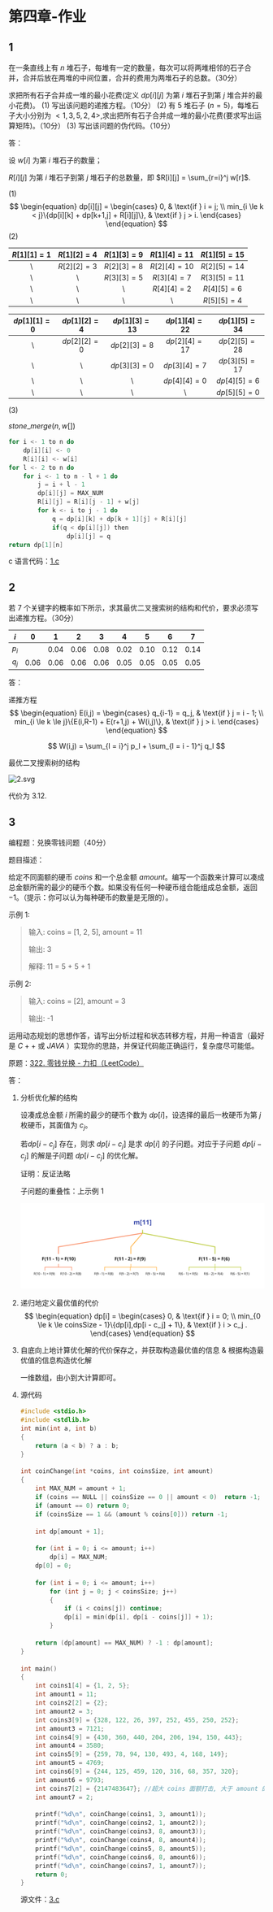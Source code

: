 # 第四章-作业

## 1

在一条直线上有 $n$ 堆石子，每堆有一定的数量，每次可以将两堆相邻的石子合并，合并后放在两堆的中间位置，合并的费用为两堆石子的总数。（30分）

求把所有石子合并成一堆的最小花费(定义 $dp[i][j]$ 为第 $i$ 堆石子到第 $j$ 堆合并的最小花费)。
(1) 写出该问题的递推方程。（10分）
(2) 有 $5$ 堆石子 ($n=5$)，每堆石子大小分别为 $<1,3,5,2,4>$,求出把所有石子合并成一堆的最小花费(要求写出运算矩阵)。（10分）
(3) 写出该问题的伪代码。（10分）



答：

设 $w[i]$ 为第 $i$ 堆石子的数量；

$R[i][j]$ 为第 $i$ 堆石子到第 $j$ 堆石子的总数量，即 $R[i][j] = \sum_{r=i}^j w[r]$.

(1)
$$
\begin{equation}
  dp[i][j] = \begin{cases}
  0, & \text{if } i = j; \\
  min_{i \le k < j}\{dp[i][k] + dp[k+1,j] + R[i][j]\}, & \text{if } j > i.
  \end{cases}
  \end{equation}
$$
(2)

| $R[1][1] = 1$ | $R[1][2] = 4$ | $R[1][3] = 9$ | $R[1][4] = 11$ | $R[1][5] = 15$ |
| :-----------: | :----: | :---------: | :---: | :-------------: |
| \ | $R[2][2] = 3$ | $R[2][3] = 8$ | $R[2][4] = 10$ | $R[2][5] = 14$ |
| \ | \ | $R[3][3] = 5$ | $R[3][4] = 7$ | $R[3][5] = 11$ |
| \ | \ | \ | $R[4][4] = 2$ | $R[4][5] = 6$ |
| \ | \ | \ | \ | $R[5][5] = 4$ |

| $dp[1][1] = 0$ | $dp[1][2] = 4$ | $dp[1][3] = 13$ | $dp[1][4] = 22$ | $dp[1][5] = 34$ |
| :--------: | :--------: | :---------: | :---------: | :---------: |
| \ | $dp[2][2] = 0$ | $dp[2][3] = 8$ | $dp[2][4] = 17$ | $dp[2][5] = 28$ |
| \ | \ | $dp[3][3] = 0$ | $dp[3][4] = 7$  | $dp[3][5] = 17$ |
| \ | \ | \ | $dp[4][4] = 0$ | $dp[4][5] = 6$ |
| \ | \ | \ | \ | $dp[5][5] = 0$ |

(3)

$stone \_ merge(n,w[])$

```c
for i <- 1 to n do
    dp[i][i] <- 0
    R[i][i] <- w[i]
for l <- 2 to n do
    for i <- 1 to n - l + 1 do
        j = i + l - 1
        dp[i][j] = MAX_NUM
        R[i][j] = R[i][j - 1] + w[j]
        for k <- i to j - 1 do
            q = dp[i][k] + dp[k + 1][j] + R[i][j]
            if(q < dp[i][j]) then
                dp[i][j] = q
return dp[1][n]
```

c 语言代码：[1.c](1.c)

## 2

若 $7$ 个关键字的概率如下所示，求其最优二叉搜索树的结构和代价，要求必须写出递推方程。（30分）

|  $i$  |  0   |  1   |  2   |  3   |  4   |  5   |  6   |  7   |
| :---: | :--: | :--: | :--: | :--: | :--: | :--: | :--: | :--: |
| $p_i$ |      | 0.04 | 0.06 | 0.08 | 0.02 | 0.10 | 0.12 | 0.14 |
| $q_j$ | 0.06 | 0.06 | 0.06 | 0.06 | 0.05 | 0.05 | 0.05 | 0.05 |



答：

递推方程
$$
\begin{equation}
  E(i,j) = \begin{cases}
  q_{i-1} = q_j, & \text{if } j = i - 1; \\
  min_{i \le k \le j}\{E(i,R-1) + E(r+1,j) + W(i,j)\}, & \text{if } j > i.
  \end{cases}
  \end{equation}
$$

$$
W(i,j) = \sum_{l = i}^j p_l + \sum_{l = i - 1}^j q_l
$$

最优二叉搜索树的结构

![2.svg](2.svg)

代价为 $3.12$.

## 3

编程题：兑换零钱问题（40分）

题目描述：

给定不同面额的硬币 $coins$ 和一个总金额 $amount$。编写一个函数来计算可以凑成总金额所需的最少的硬币个数。如果没有任何一种硬币组合能组成总金额，返回$-1$。（提示：你可以认为每种硬币的数量是无限的）。

示例 $1$:

> 输入: coins = [1, 2, 5], amount = 11
>
> 输出: 3 
>
> 解释: 11 = 5 + 5 + 1

示例 $2$:

> 输入: coins = [2], amount = 3
>
> 输出: -1

运用动态规划的思想作答，请写出分析过程和状态转移方程，并用一种语言（最好是 $C++$ 或 $JAVA$ ）实现你的思路，并保证代码能正确运行，复杂度尽可能低。



原题：[322. 零钱兑换 - 力扣（LeetCode）](https://leetcode-cn.com/problems/coin-change/)

答：

1. 分析优化解的结构

   设凑成总金额 $i$ 所需的最少的硬币个数为 $dp[i]$，设选择的最后一枚硬币为第 $j$ 枚硬币，其面值为 $c_j$。

   若$dp[i - c_j]$ 存在，则求 $dp[i - c_j]$ 是求 $dp[i]$ 的子问题。对应于子问题 $dp[i - c_j]$  的解是子问题 $dp[i - c_j]$ 的优化解。

   证明：反证法略

   子问题的重叠性：上示例 $1$

   ![3.1.svg](3.1.svg)

2. 递归地定义最优值的代价
   $$
   \begin{equation}
     dp[i] = \begin{cases}
     0, & \text{if } i = 0; \\
     min_{0 \le k \le coinsSize - 1}\{dp[i],dp[i - c_j] + 1\}, & \text{if } i > c_j .
    \end{cases}
    \end{equation}
   $$

3. 自底向上地计算优化解的代价保存之，并获取构造最优值的信息 & 根据构造最优值的信息构造优化解

   一维数组，由小到大计算即可。

4. 源代码

   ```c
   #include <stdio.h>
   #include <stdlib.h>
   int min(int a, int b)
   {
       return (a < b) ? a : b;
   }
   
   int coinChange(int *coins, int coinsSize, int amount)
   {
       int MAX_NUM = amount + 1;
       if (coins == NULL || coinsSize == 0 || amount < 0)  return -1;
       if (amount == 0) return 0;
       if (coinsSize == 1 && (amount % coins[0])) return -1;
   
       int dp[amount + 1];
   
       for (int i = 0; i <= amount; i++)
           dp[i] = MAX_NUM;
       dp[0] = 0;
   
       for (int i = 0; i <= amount; i++)
           for (int j = 0; j < coinsSize; j++)
           {
               if (i < coins[j]) continue;
               dp[i] = min(dp[i], dp[i - coins[j]] + 1);
           }
   
       return (dp[amount] == MAX_NUM) ? -1 : dp[amount];
   }
   
   int main()
   {
       int coins1[4] = {1, 2, 5};
       int amount1 = 11;
       int coins2[2] = {2};
       int amount2 = 3;
       int coins3[9] = {328, 122, 26, 397, 252, 455, 250, 252};
       int amount3 = 7121;
       int coins4[9] = {430, 360, 440, 204, 206, 194, 150, 443};
       int amount4 = 3580;
       int coins5[9] = {259, 78, 94, 130, 493, 4, 168, 149};
       int amount5 = 4769;
       int coins6[9] = {244, 125, 459, 120, 316, 68, 357, 320};
       int amount6 = 9793;
       int coins7[2] = {2147483647}; //超大 coins 面额打击, 大于 amount 的 coins 直接不考虑
       int amount7 = 2;
   
       printf("%d\n", coinChange(coins1, 3, amount1));
       printf("%d\n", coinChange(coins2, 1, amount2));
       printf("%d\n", coinChange(coins3, 8, amount3));
       printf("%d\n", coinChange(coins4, 8, amount4));
       printf("%d\n", coinChange(coins5, 8, amount5));
       printf("%d\n", coinChange(coins6, 8, amount6));
       printf("%d\n", coinChange(coins7, 1, amount7));
       return 0;
   }
   ```

   源文件：[3.c](3.c)

